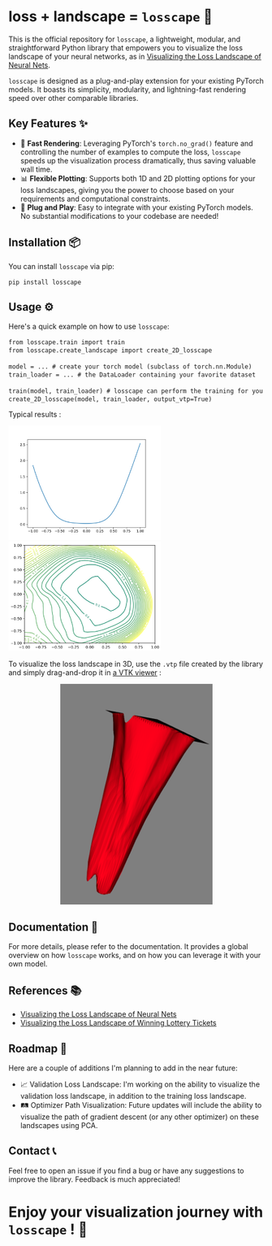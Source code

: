 # loss + landscape = `losscape` 🌄

This is the official repository for `losscape`, a lightweight, modular, and straightforward Python library that empowers you to visualize the loss landscape of your neural networks, as in [Visualizing the Loss Landscape of Neural Nets](https://arxiv.org/abs/1712.09913).

`losscape` is designed as a plug-and-play extension for your existing PyTorch models. It boasts its simplicity, modularity, and lightning-fast rendering speed over other comparable libraries.

## Key Features ✨

- 🏃 **Fast Rendering**: Leveraging PyTorch's `torch.no_grad()` feature and controlling the number of examples to compute the loss, `losscape` speeds up the visualization process dramatically, thus saving valuable wall time.
- 📊 **Flexible Plotting**: Supports both 1D and 2D plotting options for your loss landscapes, giving you the power to choose based on your requirements and computational constraints.
- 🔌 **Plug and Play**: Easy to integrate with your existing PyTorch models. No substantial modifications to your codebase are needed!

## Installation 📦

You can install `losscape` via pip:

```
pip install losscape
```

## Usage ⚙️
Here's a quick example on how to use `losscape`:


```
from losscape.train import train
from losscape.create_landscape import create_2D_losscape

model = ... # create your torch model (subclass of torch.nn.Module)
train_loader = ... # the DataLoader containing your favorite dataset

train(model, train_loader) # losscape can perform the training for you
create_2D_losscape(model, train_loader, output_vtp=True)
```

Typical results :

<p float="left">
  <img src="docs/1d_landscape.png" width="300" />
  <img src="docs/2d_landscape.png" width="300" /> 
</p>



To visualize the loss landscape in 3D, use the `.vtp` file created by the library and simply drag-and-drop it in [a VTK viewer](https://kitware.github.io/itk-vtk-viewer/app/) :

<p align="center">
  <img src="docs/3d_landscape.png" width="300" />
</p>

## Documentation 📖
For more details, please refer to the documentation. It provides a global overview on how `losscape` works, and on how you can leverage it with your own model.

## References 📚
- [Visualizing the Loss Landscape of Neural Nets](https://arxiv.org/abs/1712.09913)
- [Visualizing the Loss Landscape of Winning Lottery Tickets](https://arxiv.org/abs/2112.08538)


## Roadmap 🚀
Here are a couple of additions I'm planning to add in the near future:

- 📈 Validation Loss Landscape: I'm working on the ability to visualize the validation loss landscape, in addition to the training loss landscape.
- 🛤 Optimizer Path Visualization: Future updates will include the ability to visualize the path of gradient descent (or any other optimizer) on these landscapes using PCA.

## Contact 📞
Feel free to open an issue if you find a bug or have any suggestions to improve the library. Feedback is much appreciated!

# Enjoy your visualization journey with `losscape` ! 🎉
